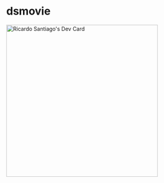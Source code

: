 # dsmovie
<a href="https://app.daily.dev/Ricardo_Santi"><img src="https://api.daily.dev/devcards/d1a61fb9b3f546d287067e2833651c2f.png?r=cdq" width="400" alt="Ricardo Santiago's Dev Card"/></a>
